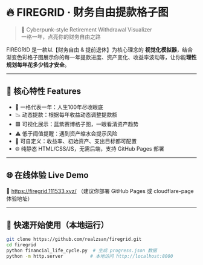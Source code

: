 # 🔥 FIREGRID · 财务自由提款格子图

> 🚀 Cyberpunk-style Retirement Withdrawal Visualizer  
> 一格一年，点亮你的财务自由之路

FIREGRID 是一款以【财务自由 & 提前退休】为核心理念的 **视觉化模拟器**，结合渐变色彩格子图展示你的每一年提款进度、资产变化、收益率波动等，让你能**理性规划每年花多少钱才安全**。

---

## 🎯 核心特性 Features

- 📅 一格代表一年：人生100年尽收眼底
- 📉 动态提款：根据每年收益动态调整提款额
- 🟪 可视化展示：蓝紫赛博格子图，一眼看清资产趋势
- ⚠️ 低于阈值提醒：遇到资产缩水会提示风险
- 🔧 可自定义：收益率、初始资产、支出目标都可配置
- 🌐 纯静态 HTML/CSS/JS，无需后端，支持 GitHub Pages 部署

---

## 🌐 在线体验 Live Demo

🔗 https://firegrid.111533.xyz/ 
（建议你部署 GitHub Pages 或 cloudflare-page 体验地址）

---

## 🚀 快速开始使用（本地运行）

```bash
git clone https://github.com/realzsan/firegrid.git
cd firegrid
python financial_life_cycle.py  # 生成 progress.json 数据
python -m http.server          # 本地访问 http://localhost:8000
